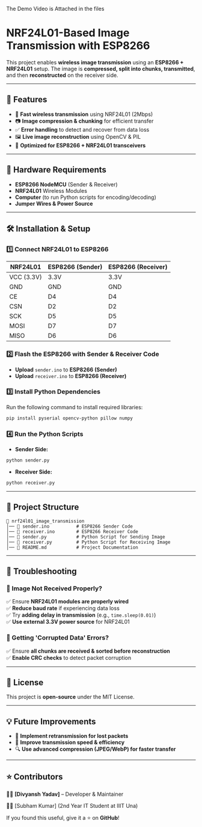 

The Demo Video is Attached in the files

# NRF24L01-Based Image Transmission with ESP8266

This project enables **wireless image transmission** using an **ESP8266 + NRF24L01** setup. The image is **compressed, split into chunks, transmitted**, and then **reconstructed** on the receiver side.

---

## 📌 Features

- 📡 **Fast wireless transmission** using NRF24L01 (2Mbps)
- 📷 **Image compression & chunking** for efficient transfer
- ✅ **Error handling** to detect and recover from data loss
- 🖼️ **Live image reconstruction** using OpenCV & PIL
- 🚀 **Optimized for ESP8266 + NRF24L01 transceivers**

---

## 🔧 Hardware Requirements

- **ESP8266 NodeMCU** (Sender & Receiver)
- **NRF24L01** Wireless Modules
- **Computer** (to run Python scripts for encoding/decoding)
- **Jumper Wires & Power Source**

---

## 🛠️ Installation & Setup

### **1️⃣ Connect NRF24L01 to ESP8266**

| NRF24L01   | ESP8266 (Sender) | ESP8266 (Receiver) |
| ---------- | ---------------- | ------------------ |
| VCC (3.3V) | 3.3V             | 3.3V               |
| GND        | GND              | GND                |
| CE         | D4               | D4                 |
| CSN        | D2               | D2                 |
| SCK        | D5               | D5                 |
| MOSI       | D7               | D7                 |
| MISO       | D6               | D6                 |

### **2️⃣ Flash the ESP8266 with Sender & Receiver Code**

- **Upload** `sender.ino` to **ESP8266 (Sender)**
- **Upload** `receiver.ino` to **ESP8266 (Receiver)**

### **3️⃣ Install Python Dependencies**

Run the following command to install required libraries:

```bash
pip install pyserial opencv-python pillow numpy
```

### **4️⃣ Run the Python Scripts**

- **Sender Side:**

```bash
python sender.py
```

- **Receiver Side:**

```bash
python receiver.py
```

---

## 📜 Project Structure

```
📂 nrf24l01_image_transmission
│── 📜 sender.ino          # ESP8266 Sender Code
│── 📜 receiver.ino        # ESP8266 Receiver Code
│── 📜 sender.py           # Python Script for Sending Image
│── 📜 receiver.py         # Python Script for Receiving Image
│── 📜 README.md           # Project Documentation
```

---

## 📢 Troubleshooting

### **🔹 Image Not Received Properly?**

✅ Ensure **NRF24L01 modules are properly wired**\
✅ **Reduce baud rate** if experiencing data loss\
✅ Try **adding delay in transmission** (e.g., `time.sleep(0.01)`)\
✅ **Use external 3.3V power source** for NRF24L01

### **🔹 Getting 'Corrupted Data' Errors?**

✅ Ensure **all chunks are received & sorted before reconstruction**\
✅ **Enable CRC checks** to detect packet corruption

---

## 📜 License

This project is **open-source** under the MIT License.

---

## 💡 Future Improvements

- 🔄 **Implement retransmission for lost packets**
- 📡 **Improve transmission speed & efficiency**
- 🔍 **Use advanced compression (JPEG/WebP) for faster transfer**

---

## ⭐ Contributors

👨‍💻 **[Divyansh Yadav]** – Developer & Maintainer

👨‍💻 [Subham Kumar] (2nd Year IT Student at IIIT Una)

If you found this useful, give it a ⭐ on **GitHub**!

